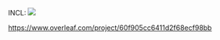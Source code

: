  INCL: <img src="https://render.githubusercontent.com/render/math?math=\Pi^{-} %2B C"> 
 
 https://www.overleaf.com/project/60f905cc6411d2f68ecf98bb
